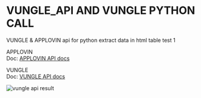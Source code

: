 # VUNGLE_API AND VUNGLE PYTHON CALL
VUNGLE & APPLOVIN api for python extract data in html table test 1

APPLOVIN  
Doc: [APPLOVIN API docs](https://a-support.applovin.com/hc/en-us/articles/115000784688-Basic-Reporting-API)

VUNGLE  
Doc:  [VUNGLE API docs](https://support.vungle.com/hc/en-us/articles/211365828-Reporting-API-2-0-for-Publishers-)

![vungle api result](https://www.cuby-hebergs.com/dl/projet/vungle.png)
